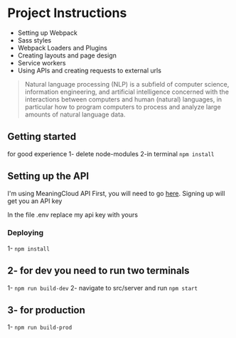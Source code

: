 # Project Instructions
- Setting up Webpack
- Sass styles
- Webpack Loaders and Plugins
- Creating layouts and page design
- Service workers
- Using APIs and creating requests to external urls

> Natural language processing (NLP) is a subfield of computer science, information engineering, and artificial intelligence
concerned with the interactions between computers and human (natural) languages, in particular how to program computers to
process and analyze large amounts of natural language data.

## Getting started

for good experience
1- delete node-modules
2-in terminal `npm install`

## Setting up the API

I'm using MeaningCloud API 
First, you will need to go [here](https://www.meaningcloud.com/developer/sentiment-analysis). Signing up will get you an API key

In the file .env replace my api key with yours

### Deploying

1- `npm install`

## 2- for dev you need to run two terminals 
1- `npm run build-dev`
2- navigate to src/server and run `npm start`

## 3- for production
1- `npm run build-prod`



